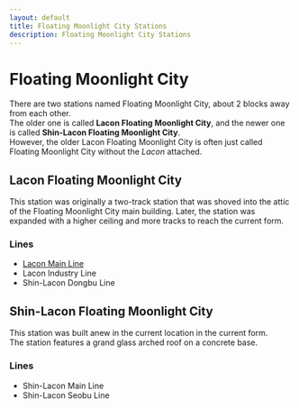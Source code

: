 ```yaml
---
layout: default
title: Floating Moonlight City Stations
description: Floating Moonlight City Stations
---
```


# Floating Moonlight City

There are two stations named Floating Moonlight City, about 2 blocks away from each other.<br>
The older one is called **Lacon Floating Moonlight City**, and the newer one is called
**Shin-Lacon Floating Moonlight City**.<br>
However, the older Lacon Floating Moonlight City is often just called Floating Moonlight
City without the *Lacon* attached.

## Lacon Floating Moonlight City

This station was originally a two-track station that was shoved into the attic of the Floating
Moonlight City main building. Later, the station was expanded with a higher ceiling and more 
tracks to reach the current form.

### Lines

- [Lacon Main Line](rail-lines/lcn-main-line)
- Lacon Industry Line
- Shin-Lacon Dongbu Line

## Shin-Lacon Floating Moonlight City

This station was built anew in the current location in the current form.<br>
The station features a grand glass arched roof on a concrete base.

### Lines

- Shin-Lacon Main Line
- Shin-Lacon Seobu Line